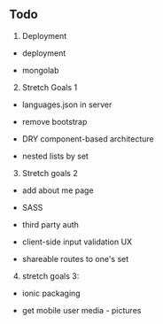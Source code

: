 

## Todo

1.  Deployment  

- deployment

- mongolab  


2. Stretch Goals 1

- languages.json in server

- remove bootstrap

- DRY component-based architecture  

- nested lists by set  


3. Stretch goals  2

- add about me page

- SASS  

- third party auth  

- client-side input validation UX  

- shareable routes to one's set  


4.  stretch goals 3:  

- ionic packaging

- get mobile user media - pictures  
